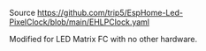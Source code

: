 Source
https://github.com/trip5/EspHome-Led-PixelClock/blob/main/EHLPClock.yaml

Modified for LED Matrix FC with no other hardware.
